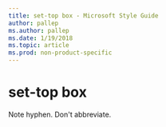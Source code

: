 ```yaml
---
title: set-top box - Microsoft Style Guide
author: pallep
ms.author: pallep
ms.date: 1/19/2018
ms.topic: article
ms.prod: non-product-specific
---
```


# set-top box

Note hyphen. Don't abbreviate. 
